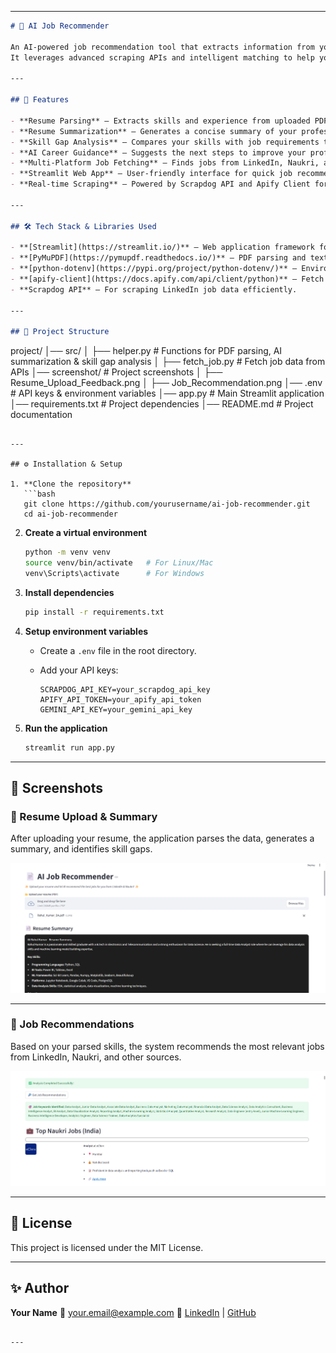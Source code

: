 

---

```markdown
# 📄 AI Job Recommender

An AI-powered job recommendation tool that extracts information from your resume, summarizes your profile, identifies skill gaps, and fetches relevant job listings from platforms like LinkedIn and Naukri.  
It leverages advanced scraping APIs and intelligent matching to help you find jobs that align with your skills and plan your next career step.

---

## 🚀 Features

- **Resume Parsing** – Extracts skills and experience from uploaded PDF resumes.
- **Resume Summarization** – Generates a concise summary of your professional background.
- **Skill Gap Analysis** – Compares your skills with job requirements to identify missing skills.
- **AI Career Guidance** – Suggests the next steps to improve your profile for better job matches.
- **Multi-Platform Job Fetching** – Finds jobs from LinkedIn, Naukri, and other platforms.
- **Streamlit Web App** – User-friendly interface for quick job recommendations.
- **Real-time Scraping** – Powered by Scrapdog API and Apify Client for live job data.

---

## 🛠️ Tech Stack & Libraries Used

- **[Streamlit](https://streamlit.io/)** – Web application framework for building the UI.
- **[PyMuPDF](https://pymupdf.readthedocs.io/)** – PDF parsing and text extraction.
- **[python-dotenv](https://pypi.org/project/python-dotenv/)** – Environment variable management.
- **[apify-client](https://docs.apify.com/api/client/python)** – Fetch job data from Apify actors.
- **Scrapdog API** – For scraping LinkedIn job data efficiently.

---

## 📂 Project Structure

```

project/
│── src/
│   ├── helper.py          # Functions for PDF parsing, AI summarization & skill gap analysis
│   ├── fetch\_job.py       # Fetch job data from APIs
│── screenshot/            # Project screenshots
│   ├── Resume\_Upload\_Feedback.png
│   ├── Job\_Recommendation.png
│── .env                   # API keys & environment variables
│── app.py                 # Main Streamlit application
│── requirements.txt       # Project dependencies
│── README.md              # Project documentation

````

---

## ⚙️ Installation & Setup

1. **Clone the repository**
   ```bash
   git clone https://github.com/yourusername/ai-job-recommender.git
   cd ai-job-recommender
````

2. **Create a virtual environment**

   ```bash
   python -m venv venv
   source venv/bin/activate   # For Linux/Mac
   venv\Scripts\activate      # For Windows
   ```

3. **Install dependencies**

   ```bash
   pip install -r requirements.txt
   ```

4. **Setup environment variables**

   * Create a `.env` file in the root directory.
   * Add your API keys:

     ```
     SCRAPDOG_API_KEY=your_scrapdog_api_key
     APIFY_API_TOKEN=your_apify_api_token
     GEMINI_API_KEY=your_gemini_api_key
     ```

5. **Run the application**

   ```bash
   streamlit run app.py
   ```

---

## 📸 Screenshots

### 📄 Resume Upload & Summary

After uploading your resume, the application parses the data, generates a summary, and identifies skill gaps.

![Resume Upload Feedback](screenshot/Resume_Upload_Feedback.png)

---

### 💼 Job Recommendations

Based on your parsed skills, the system recommends the most relevant jobs from LinkedIn, Naukri, and other sources.

![Job Recommendation](screenshot/Job_Recommendation.png)

---

## 📜 License

This project is licensed under the MIT License.

---

## ✨ Author

**Your Name**
📧 [your.email@example.com](mailto:your.email@example.com)
🔗 [LinkedIn](https://linkedin.com/in/yourprofile) | [GitHub](https://github.com/yourusername)

```

---

```
